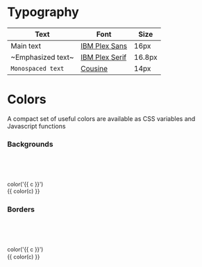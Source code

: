 # Typography

Text|Font|Size
---|---|---
Main text|[IBM Plex Sans](https://fonts.google.com/specimen/IBM+Plex+Sans?selection.family=IBM+Plex+Sans)|16px
~Emphasized text~|[IBM Plex Serif](https://fonts.google.com/specimen/IBM+Plex+Serif)|16.8px
`Monospaced text`|[Cousine](https://fonts.google.com/specimen/Cousine)|14px

# Colors

A compact set of useful colors are available as CSS variables and Javascript functions

### Backgrounds

<div class="grid" style="--cols: 1fr 1fr; font-family: var(--font-mono); font-size: 0.9em; line-height: 1.3em; color: var(--gray);">
<div v-for="c in colors()">
<f-card :background="color(c)"><h2>&nbsp;</h2></f-card>
<br>
color('{{ c }}')<br>
{{ color(c) }}<br>
</div>
</div>

### Borders

<div class="grid" style="--cols: 1fr 1fr; font-family: var(--font-mono); font-size: 0.9em; line-height: 1.3em; color: var(--gray);">
<div v-for="c in colors()">
<f-card :border="color(c)" background><h2>&nbsp;</h2></f-card>
<br>
color('{{ c }}')<br>
{{ color(c) }}<br>
</div>






















































